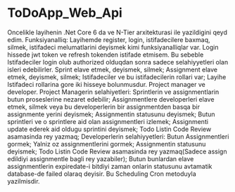 # ToDoApp_Web_Api
Oncelikle layihenin .Net Core 6 da ve N-Tier arxitekturasi ile yazildigini qeyd edim. 
Funksiyanalliq:
Layihemde register, login, istifadecilere baxmaq, silmek, istifadeci melumatlarini deyismek kimi funksiyanalliqlar var. 
Login hissede jwt token ve refresh tokenden istifade etmisem.
Bu sebeble Istifadeciler login olub authorized olduqdan sonra sadece selahiyyetleri olan isleri edebilirler.
Sprint elave etmek, deyismek, silmek;
Assignment elave etmek, deyismek, silmek;
Istifadeciler ve bu istifadecilerin rollari var;
Layihe Istifadeci rollarina gore iki hisseye bolunmusdur. Project manager ve developer.
Project Managerin selahiyetleri: 
Sprintlerin ve assignmentlarin butun proseslerine nezaret edebilir;
Assignmentlere developerleri elave etmek, silmek veya bu developerlerin bir assignmentden basqa bir assignmente yerini deyismek; 
Assignmentin statusunu deyismek;
Butun sprintleri ve o sprintlere aid olan assignmentleri izlemek;
Assignmenti update ederek aid oldugu sprintini deyismek;
Todo Listin Code Review asamasinda rey yazmaq;
Developerlerin selahiyyetleri:
Butun Assignmentleri gormek;
Yalniz oz assignmentlerini gormek;
Assignmentin statusunu deyismek;
Todo Listin Code Review asamasinda rey yazmaq(Sadece assign edildiyi assignmentle bagli rey yazabiler);
Butun bunlardan elave assignmentlerin expiredate-i bitdiyi zaman onlarin statusunu avtamatik database-de failed olaraq deyisir. Bu Scheduling Cron metoduyla yazilmisdir. 


